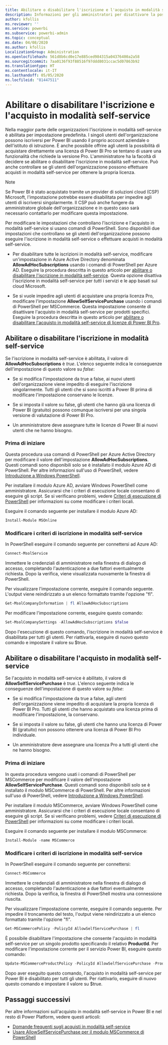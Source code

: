 ```yaml
---
title: Abilitare o disabilitare l'iscrizione e l'acquisto in modalità self-service
description: Informazioni per gli amministratori per disattivare la possibilità per gli utenti di iscriversi a Power BI e acquistare una licenza.
author: kfollis
ms.reviewer: ''
ms.service: powerbi
ms.subservice: powerbi-admin
ms.topic: conceptual
ms.date: 04/08/2020
ms.author: kfollis
LocalizationGroup: Administration
ms.openlocfilehash: 561d8b6cd0e17e885ced984315a04376400a2a58
ms.sourcegitcommit: 7aa0136f93f88516f97ddd8031ccac5d07863b92
ms.translationtype: HT
ms.contentlocale: it-IT
ms.lasthandoff: 05/05/2020
ms.locfileid: "81447511"
---
```

# <a name="enable-or-disable-self-service-sign-up-and-purchasing"></a>Abilitare o disabilitare l'iscrizione e l'acquisto in modalità self-service

Nella maggior parte delle organizzazioni l'iscrizione in modalità self-service è abilitata per impostazione predefinita. I singoli utenti dell'organizzazione possono iscriversi per Power BI usando il proprio account aziendale o dell'istituto di istruzione. È anche possibile offrire agli utenti la possibilità di acquistare direttamente una licenza di Power BI Pro se tentano di usare una funzionalità che richiede la versione Pro. L'amministratore ha la facoltà di decidere se abilitare o disabilitare l'iscrizione in modalità self-service. Può anche controllare se gli utenti dell'organizzazione possono effettuare acquisti in modalità self-service per ottenere la propria licenza.

> [!NOTE]
>Se Power BI è stato acquistato tramite un provider di soluzioni cloud (CSP) Microsoft, l'impostazione potrebbe essere disabilitata per impedire agli utenti di iscriversi singolarmente. Il CSP può anche fungere da amministratore globale dell'organizzazione e in questo caso sarà necessario contattarlo per modificare questa impostazione.
>
>

Per modificare le impostazioni che controllano l'iscrizione e l'acquisto in modalità self-service si usano comandi di PowerShell. Sono disponibili due impostazioni che controllano se gli utenti dell'organizzazione possono eseguire l'iscrizione in modalità self-service o effettuare acquisti in modalità self-service.

- Per disabilitare tutte le iscrizioni in modalità self-service, modificare un'impostazione in Azure Active Directory denominata **AllowAdHocSubscriptions** usando i comandi di PowerShell per Azure AD. Eseguire la procedura descritta in questo articolo per [abilitare o disabilitare l'iscrizione in modalità self-service](#enable-or-disable-self-service-signup). Questa opzione disattiva l'iscrizione in modalità self-service per *tutti* i servizi e le app basati sul cloud Microsoft.

- Se si vuole impedire agli utenti di acquistare una propria licenza Pro, modificare l'impostazione **AllowSelfServicePurchase** usando i comandi di PowerShell per MSCommerce. Questa impostazione consente di disattivare l'acquisto in modalità self-service per prodotti specifici. Eseguire la procedura descritta in questo articolo per [abilitare o disabilitare l'acquisto in modalità self-service di licenze di Power BI Pro](#enable-or-disable-self-service-purchase).

## <a name="enable-or-disable-self-service-signup"></a>Abilitare o disabilitare l'iscrizione in modalità self-service

Se l'iscrizione in modalità self-service è abilitata, il valore di **AllowAdHocSubscriptions** è *true*. L'elenco seguente indica le conseguenze dell'impostazione di questo valore su *false*:

- Se si modifica l'impostazione da true a false, ai nuovi utenti dell'organizzazione viene impedito di eseguire l'iscrizione singolarmente. Tutti gli utenti che si sono iscritti a Power BI prima di modificare l'impostazione conservano le licenze.

- Se si imposta il valore su false, gli utenti che hanno già una licenza di Power BI (gratuito) possono comunque iscriversi per una singola versione di valutazione di Power BI Pro.

- Un amministratore deve assegnare tutte le licenze di Power BI ai nuovi utenti che ne hanno bisogno.

### <a name="before-you-begin"></a>Prima di iniziare

Questa procedura usa comandi di PowerShell per Azure Active Directory per modificare il valore dell'impostazione **AllowAdHocSubscriptions**. Questi comandi sono disponibili solo se è installato il modulo Azure AD di PowerShell. Per altre informazioni sull'uso di PowerShell, vedere [Introduzione a Windows PowerShell](https://docs.microsoft.com/powershell/scripting/getting-started/getting-started-with-windows-powershell?view=powershell-7).

Per installare il modulo Azure AD, avviare Windows PowerShell come amministratore. Assicurarsi che i criteri di esecuzione locale consentano di eseguire gli script. Se si verificano problemi, vedere [Criteri di esecuzione di PowerShell](https://docs.microsoft.com/powershell/module/microsoft.powershell.core/about/about_execution_policies?view=powershell-7#powershell-execution-policies) per informazioni su come modificare i criteri locali.

Eseguire il comando seguente per installare il modulo Azure AD:

```powershell
Install-Module MSOnline
```

### <a name="change-the-self-service-signup-policy"></a>Modificare i criteri di iscrizione in modalità self-service

In PowerShell eseguire il comando seguente per connettersi ad Azure AD:

```powershell
Connect-MsolService
```

Immettere le credenziali di amministratore nella finestra di dialogo di accesso, completando l'autenticazione a due fattori eventualmente richiesta. Dopo la verifica, viene visualizzata nuovamente la finestra di PowerShell.

Per visualizzare l'impostazione corrente, eseguire il comando seguente. L'output viene reindirizzato a un elenco formattato tramite l'opzione "fl".

```powershell
Get-MsolCompanyInformation | fl AllowAdHocSubscriptions
```

Per modificare l'impostazione corrente, eseguire questo comando:

```powershell
Set-MsolCompanySettings -AllowAdHocSubscriptions $false
```

Dopo l'esecuzione di questo comando, l'iscrizione in modalità self-service è disabilitata per tutti gli utenti. Per riattivarla, eseguire di nuovo questo comando e impostare il valore su $true.

## <a name="enable-or-disable-self-service-purchase"></a>Abilitare o disabilitare l'acquisto in modalità self-service

Se l'acquisto in modalità self-service è abilitato, il valore di **AllowSelfServicePurchase** è *true*. L'elenco seguente indica le conseguenze dell'impostazione di questo valore su *false*:

- Se si modifica l'impostazione da true a false, agli utenti dell'organizzazione viene impedito di acquistare la propria licenza di Power BI Pro. Tutti gli utenti che hanno acquistato una licenza prima di modificare l'impostazione, la conservano.

- Se si imposta il valore su false, gli utenti che hanno una licenza di Power BI (gratuito) non possono ottenere una licenza di Power BI Pro individuale. 

- Un amministratore deve assegnare una licenza Pro a tutti gli utenti che ne hanno bisogno.

### <a name="before-you-begin"></a>Prima di iniziare

In questa procedura vengono usati i comandi di PowerShell per MSCommerce per modificare il valore dell'impostazione **AllowSelfServicePurchase**. Questi comandi sono disponibili solo se è installato il modulo MSCommerce di PowerShell. Per altre informazioni sull'uso di PowerShell, vedere [Introduzione a Windows PowerShell](https://docs.microsoft.com/powershell/scripting/getting-started/getting-started-with-windows-powershell?view=powershell-7).

Per installare il modulo MSCommerce, avviare Windows PowerShell come amministratore. Assicurarsi che i criteri di esecuzione locale consentano di eseguire gli script. Se si verificano problemi, vedere [Criteri di esecuzione di PowerShell](https://docs.microsoft.com/powershell/module/microsoft.powershell.core/about/about_execution_policies?view=powershell-7#powershell-execution-policies) per informazioni su come modificare i criteri locali.

Eseguire il comando seguente per installare il modulo MSCommerce:

```powershell
Install-Module -name MSCommerce
```

### <a name="change-the-self-service-signup-policy"></a>Modificare i criteri di iscrizione in modalità self-service

In PowerShell eseguire il comando seguente per connettersi:

```powershell
Connect-MSCommerce
```

Immettere le credenziali di amministratore nella finestra di dialogo di accesso, completando l'autenticazione a due fattori eventualmente richiesta. Dopo la verifica, la finestra di PowerShell mostra una connessione riuscita.

Per visualizzare l'impostazione corrente, eseguire il comando seguente. Per impedire il troncamento del testo, l'output viene reindirizzato a un elenco formattato tramite l'opzione "fl".

```powershell
Get-MSCommercePolicy -PolicyId AllowSelfServicePurchase | fl
```

È possibile disabilitare l'impostazione che consente l'acquisto in modalità self-service per un singolo prodotto specificando il relativo **ProductId**. Per modificare l'impostazione corrente per il servizio Power BI, eseguire questo comando:

```powershell
Update-MSCommerceProductPolicy -PolicyId AllowSelfServicePurchase -ProductId CFQ7TTC0L3PB -Enabled $False
```

Dopo aver eseguito questo comando, l'acquisto in modalità self-service per Power BI è disabilitato per tutti gli utenti. Per riattivarlo, eseguire di nuovo questo comando e impostare il valore su $true.

## <a name="next-steps"></a>Passaggi successivi

Per altre informazioni sull'acquisto in modalità self-service in Power BI e nel resto di Power Platform, vedere questi articoli:

- [Domande frequenti sugli acquisti in modalità self-service](https://docs.microsoft.com/microsoft-365/commerce/subscriptions/self-service-purchase-faq?view=o365-worldwide#admin-capabilities)
- [Usare AllowSelfServicePurchase per il modulo MSCommerce di PowerShell](https://docs.microsoft.com/microsoft-365/commerce/subscriptions/allowselfservicepurchase-powershell?view=o365-worldwide)
